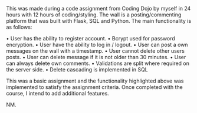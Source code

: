 This was made during a code assignment from Coding Dojo by myself in 24 hours with 12 hours of coding/styling.
The wall is a posting/commenting platform that was built with Flask, SQL and Python. The main functionality is as follows:

•	User has the ability to register account. 
•	Bcrypt used for password encryption. 
•	User have the ability to log in / logout. 
•	User can post a own messages on the wall with a timestamp. 
•	User cannot delete other users posts. 
•	User can delete message if it is not older than 30 minutes. 
•	User can always delete own comments. 
•	Validations are split where required on the server side. 
•	Delete cascading is implemented in SQL

This was a basic assignment and the functionality highlighted above was implemented to satisfy the assignment criteria. Once completed with the course, I intend to add additional features.

NM.

